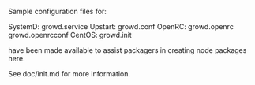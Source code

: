 Sample configuration files for:

SystemD: growd.service
Upstart: growd.conf
OpenRC:  growd.openrc
         growd.openrcconf
CentOS:  growd.init

have been made available to assist packagers in creating node packages here.

See doc/init.md for more information.
